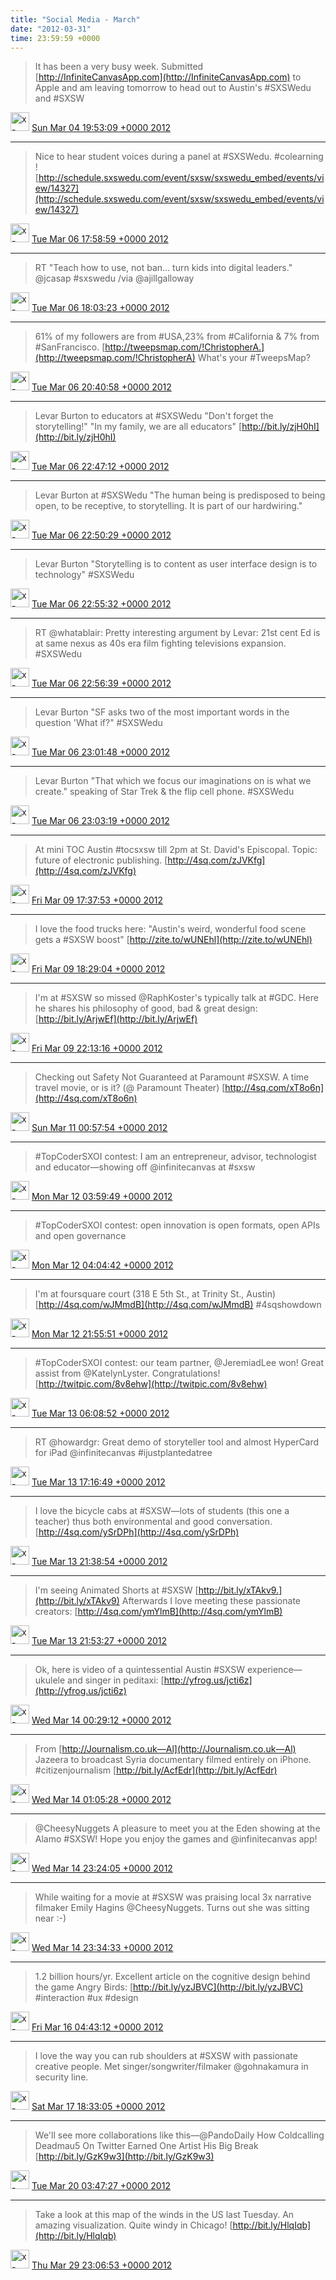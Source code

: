 ```yaml
---    
title: "Social Media - March"
date: "2012-03-31"
time: 23:59:59 +0000
---
```

> It has been a very busy week. Submitted [http://InfiniteCanvasApp.com](http://InfiniteCanvasApp.com) to Apple and am leaving tomorrow to head out to Austin's #SXSWedu and #SXSW

<img src="{{ site.url }}{{ site.baseurl }}/assets/images/media/tweet.ico" alt="x-icon" width="30" /> [Sun Mar 04 19:53:09 +0000 2012](https://twitter.com/ChristopherA/status/176394873111457792)

----

> Nice to hear student voices during a panel at #SXSWedu. #colearning ! [http://schedule.sxswedu.com/event/sxsw/sxswedu_embed/events/view/14327](http://schedule.sxswedu.com/event/sxsw/sxswedu_embed/events/view/14327)

<img src="{{ site.url }}{{ site.baseurl }}/assets/images/media/tweet.ico" alt="x-icon" width="30" /> [Tue Mar 06 17:58:59 +0000 2012](https://twitter.com/ChristopherA/status/177090915880538113)

----

> RT "Teach how to use, not ban... turn kids into digital leaders." @jcasap #sxswedu /via @ajillgalloway

<img src="{{ site.url }}{{ site.baseurl }}/assets/images/media/tweet.ico" alt="x-icon" width="30" /> [Tue Mar 06 18:03:23 +0000 2012](https://twitter.com/ChristopherA/status/177092026284785665)

----

> 61% of my followers are from #USA,23% from #California & 7% from #SanFrancisco. [http://tweepsmap.com/!ChristopherA.](http://tweepsmap.com/!ChristopherA) What's your #TweepsMap?

<img src="{{ site.url }}{{ site.baseurl }}/assets/images/media/tweet.ico" alt="x-icon" width="30" /> [Tue Mar 06 20:40:58 +0000 2012](https://twitter.com/ChristopherA/status/177131681155784705)

----

> Levar Burton to educators at #SXSWedu "Don't forget the storytelling!" "In my family, we are all educators" [http://bit.ly/zjH0hI](http://bit.ly/zjH0hI)

<img src="{{ site.url }}{{ site.baseurl }}/assets/images/media/tweet.ico" alt="x-icon" width="30" /> [Tue Mar 06 22:47:12 +0000 2012](https://twitter.com/ChristopherA/status/177163450710114306)

----

> Levar Burton at #SXSWedu "The human being is predisposed to being open, to be receptive, to storytelling. It is part of our hardwiring."

<img src="{{ site.url }}{{ site.baseurl }}/assets/images/media/tweet.ico" alt="x-icon" width="30" /> [Tue Mar 06 22:50:29 +0000 2012](https://twitter.com/ChristopherA/status/177164275222200320)

----

> Levar Burton "Storytelling is to content as user interface design is to technology" #SXSWedu

<img src="{{ site.url }}{{ site.baseurl }}/assets/images/media/tweet.ico" alt="x-icon" width="30" /> [Tue Mar 06 22:55:32 +0000 2012](https://twitter.com/ChristopherA/status/177165548457689088)

----

> RT @whatablair: Pretty interesting argument by Levar: 21st cent Ed is at same nexus as 40s era film fighting televisions expansion. #SXSWedu

<img src="{{ site.url }}{{ site.baseurl }}/assets/images/media/tweet.ico" alt="x-icon" width="30" /> [Tue Mar 06 22:56:39 +0000 2012](https://twitter.com/ChristopherA/status/177165829509623809)

----

> Levar Burton "SF asks two of the most important words in the question 'What if?" #SXSWedu

<img src="{{ site.url }}{{ site.baseurl }}/assets/images/media/tweet.ico" alt="x-icon" width="30" /> [Tue Mar 06 23:01:48 +0000 2012](https://twitter.com/ChristopherA/status/177167124295454720)

----

> Levar Burton "That which we focus our imaginations on is what we create." speaking of Star Trek & the flip cell phone. #SXSWedu

<img src="{{ site.url }}{{ site.baseurl }}/assets/images/media/tweet.ico" alt="x-icon" width="30" /> [Tue Mar 06 23:03:19 +0000 2012](https://twitter.com/ChristopherA/status/177167505192783873)

----

> At mini TOC Austin #tocsxsw till 2pm at St. David's Episcopal. Topic: future of electronic publishing. [http://4sq.com/zJVKfg](http://4sq.com/zJVKfg)

<img src="{{ site.url }}{{ site.baseurl }}/assets/images/media/tweet.ico" alt="x-icon" width="30" /> [Fri Mar 09 17:37:53 +0000 2012](https://twitter.com/ChristopherA/status/178172770201505792)

----

> I love the food trucks here: "Austin's weird, wonderful food scene gets a #SXSW boost" [http://zite.to/wUNEhl](http://zite.to/wUNEhl)

<img src="{{ site.url }}{{ site.baseurl }}/assets/images/media/tweet.ico" alt="x-icon" width="30" /> [Fri Mar 09 18:29:04 +0000 2012](https://twitter.com/ChristopherA/status/178185650653237249)

----

> I'm at #SXSW so missed @RaphKoster's typically talk at #GDC. Here he shares his philosophy of good, bad & great design: [http://bit.ly/ArjwEf](http://bit.ly/ArjwEf)

<img src="{{ site.url }}{{ site.baseurl }}/assets/images/media/tweet.ico" alt="x-icon" width="30" /> [Fri Mar 09 22:13:16 +0000 2012](https://twitter.com/ChristopherA/status/178242074116751360)

----

> Checking out Safety Not Guaranteed at Paramount #SXSW. A time travel movie, or is it? (@ Paramount Theater) [http://4sq.com/xT8o6n](http://4sq.com/xT8o6n)

<img src="{{ site.url }}{{ site.baseurl }}/assets/images/media/tweet.ico" alt="x-icon" width="30" /> [Sun Mar 11 00:57:54 +0000 2012](https://twitter.com/ChristopherA/status/178645890859405314)

----

> #TopCoderSXOI contest: I am an entrepreneur, advisor, technologist and educator—showing off @infinitecanvas at #sxsw

<img src="{{ site.url }}{{ site.baseurl }}/assets/images/media/tweet.ico" alt="x-icon" width="30" /> [Mon Mar 12 03:59:49 +0000 2012](https://twitter.com/ChristopherA/status/179054062640177152)

----

> #TopCoderSXOI contest: open innovation is open formats, open APIs and open governance

<img src="{{ site.url }}{{ site.baseurl }}/assets/images/media/tweet.ico" alt="x-icon" width="30" /> [Mon Mar 12 04:04:42 +0000 2012](https://twitter.com/ChristopherA/status/179055291214733312)

----

> I'm at foursquare court (318 E 5th St., at Trinity St., Austin) [http://4sq.com/wJMmdB](http://4sq.com/wJMmdB) #4sqshowdown

<img src="{{ site.url }}{{ site.baseurl }}/assets/images/media/tweet.ico" alt="x-icon" width="30" /> [Mon Mar 12 21:55:51 +0000 2012](https://twitter.com/ChristopherA/status/179324855102083073)

----

> #TopCoderSXOI contest: our team partner, @JeremiadLee won! Great assist from @KatelynLyster. Congratulations! [http://twitpic.com/8v8ehw](http://twitpic.com/8v8ehw)

<img src="{{ site.url }}{{ site.baseurl }}/assets/images/media/tweet.ico" alt="x-icon" width="30" /> [Tue Mar 13 06:08:52 +0000 2012](https://twitter.com/ChristopherA/status/179448924094996480)

----

> RT @howardgr: Great demo of storyteller tool and almost HyperCard for iPad @infinitecanvas #ijustplantedatree

<img src="{{ site.url }}{{ site.baseurl }}/assets/images/media/tweet.ico" alt="x-icon" width="30" /> [Tue Mar 13 17:16:49 +0000 2012](https://twitter.com/ChristopherA/status/179617020529229824)

----

> I love the bicycle cabs at #SXSW—lots of students (this one a teacher) thus both environmental and good conversation. [http://4sq.com/ySrDPh](http://4sq.com/ySrDPh)

<img src="{{ site.url }}{{ site.baseurl }}/assets/images/media/tweet.ico" alt="x-icon" width="30" /> [Tue Mar 13 21:38:54 +0000 2012](https://twitter.com/ChristopherA/status/179682976844623872)

----

> I'm seeing Animated Shorts at #SXSW [http://bit.ly/xTAkv9.](http://bit.ly/xTAkv9) Afterwards I love meeting these passionate creators: [http://4sq.com/ymYlmB](http://4sq.com/ymYlmB)

<img src="{{ site.url }}{{ site.baseurl }}/assets/images/media/tweet.ico" alt="x-icon" width="30" /> [Tue Mar 13 21:53:27 +0000 2012](https://twitter.com/ChristopherA/status/179686639390556160)

----

> Ok, here is video of a quintessential Austin #SXSW experience—ukulele and singer in peditaxi: [http://yfrog.us/jcti6z](http://yfrog.us/jcti6z)

<img src="{{ site.url }}{{ site.baseurl }}/assets/images/media/tweet.ico" alt="x-icon" width="30" /> [Wed Mar 14 00:29:12 +0000 2012](https://twitter.com/ChristopherA/status/179725833693446146)

----

> From [http://Journalism.co.uk—Al](http://Journalism.co.uk—Al) Jazeera to broadcast Syria documentary filmed entirely on iPhone. #citizenjournalism [http://bit.ly/AcfEdr](http://bit.ly/AcfEdr)

<img src="{{ site.url }}{{ site.baseurl }}/assets/images/media/tweet.ico" alt="x-icon" width="30" /> [Wed Mar 14 01:05:28 +0000 2012](https://twitter.com/ChristopherA/status/179734960326979584)

----

> @CheesyNuggets A pleasure to meet you at the Eden showing at the Alamo #SXSW! Hope you enjoy the games and @infinitecanvas app!

<img src="{{ site.url }}{{ site.baseurl }}/assets/images/media/tweet.ico" alt="x-icon" width="30" /> [Wed Mar 14 23:24:05 +0000 2012](https://twitter.com/ChristopherA/status/180071834002276353)

----

> While waiting for a movie at #SXSW was praising local 3x narrative filmaker Emily Hagins @CheesyNuggets. Turns out she was sitting near :-)

<img src="{{ site.url }}{{ site.baseurl }}/assets/images/media/tweet.ico" alt="x-icon" width="30" /> [Wed Mar 14 23:34:33 +0000 2012](https://twitter.com/ChristopherA/status/180074469015035905)

----

> 1.2 billion hours/yr. Excellent article on the cognitive design behind the game Angry Birds: [http://bit.ly/yzJBVC](http://bit.ly/yzJBVC) #interaction #ux #design

<img src="{{ site.url }}{{ site.baseurl }}/assets/images/media/tweet.ico" alt="x-icon" width="30" /> [Fri Mar 16 04:43:12 +0000 2012](https://twitter.com/ChristopherA/status/180514531695534080)

----

> I love the way you can rub shoulders at #SXSW with passionate creative people. Met singer/songwriter/filmaker @gohnakamura in security line.

<img src="{{ site.url }}{{ site.baseurl }}/assets/images/media/tweet.ico" alt="x-icon" width="30" /> [Sat Mar 17 18:33:05 +0000 2012](https://twitter.com/ChristopherA/status/181085764564688897)

----

> We'll see more collaborations like this—@PandoDaily How Coldcalling Deadmau5 On Twitter Earned One Artist His Big Break [http://bit.ly/GzK9w3](http://bit.ly/GzK9w3)

<img src="{{ site.url }}{{ site.baseurl }}/assets/images/media/tweet.ico" alt="x-icon" width="30" /> [Tue Mar 20 03:47:27 +0000 2012](https://twitter.com/ChristopherA/status/181950051306835968)

----

> Take a look at this map of the winds in the US last Tuesday. An amazing visualization. Quite windy in Chicago! [http://bit.ly/HlqIqb](http://bit.ly/HlqIqb)

<img src="{{ site.url }}{{ site.baseurl }}/assets/images/media/tweet.ico" alt="x-icon" width="30" /> [Thu Mar 29 23:06:53 +0000 2012](https://twitter.com/ChristopherA/status/185503322676015104)